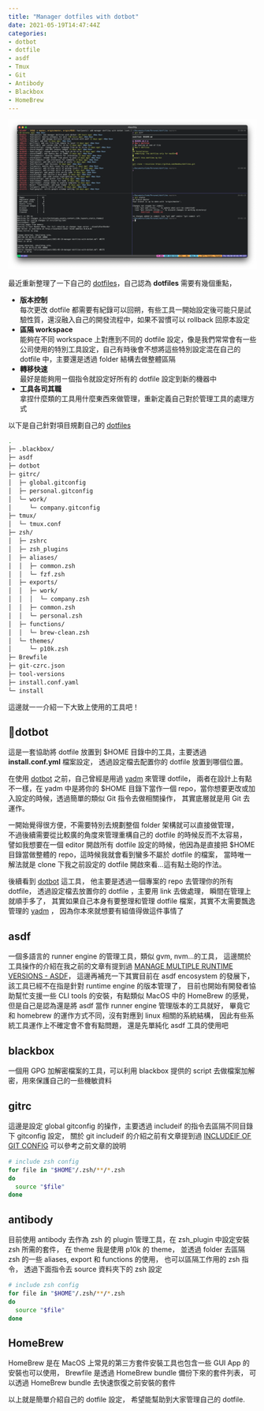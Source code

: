 ```yaml
---
title: "Manager dotfiles with dotbot"
date: 2021-05-19T14:47:44Z
categories:
- dotbot
- dotfile
- asdf
- Tmux
- Git
- Antibody
- Blackbox
- HomeBrew
---
```

![screenshot for osx](https://raw.githubusercontent.com/NeoHsu/dotfiles/master/screenshot/osx_dotfile.png)

最近重新整理了一下自己的 [dotfiles](https://github.com/NeoHsu/dotfiles)，自己認為 **dotfiles** 需要有幾個重點，
- **版本控制**  
每次更改 dotfile 都需要有紀錄可以回朔，有些工具一開始設定後可能只是試驗性質，還沒融入自己的開發流程中，如果不習慣可以 rollback 回原本設定
- **區隔 workspace**  
能夠在不同 workspace 上對應到不同的 dotfile 設定，像是我們常常會有一些公司使用的特別工具設定，自己有時後會不想將這些特別設定混在自己的 dotfile 中，主要還是透過 folder 結構去做整體區隔
- **轉移快速**  
最好是能夠用ㄧ個指令就設定好所有的 dotfile 設定到新的機器中
- **工具各司其職**  
拿捏什麼類的工具用什麼東西來做管理，重新定義自己對於管理工具的處理方式

以下是自己針對項目規劃自己的 [dotfiles](https://github.com/NeoHsu/dotfiles)
```zsh
.
├─ .blackbox/
├─ asdf
├─ dotbot
├─ gitrc/
│  ├─ global.gitconfig
│  ├─ personal.gitconfig
│  └─ work/
│     └─ company.gitconfig
├─ tmux/
│  └─ tmux.conf
├─ zsh/
│  ├─ zshrc
│  ├─ zsh_plugins
│  ├─ aliases/
│  │  ├─ common.zsh
│  │  └─ fzf.zsh
│  ├─ exports/
│  │  ├─ work/
│  │  │  └─ company.zsh
│  │  ├─ common.zsh
│  │  └─ personal.zsh
│  ├─ functions/
│  │  └─ brew-clean.zsh
│  └─ themes/
│     └─ p10k.zsh
├─ Brewfile
├─ git-czrc.json
├─ tool-versions
├─ install.conf.yaml
└─ install
```
這邊就一一介紹一下大致上使用的工具吧！

## dotbot
這是一套協助將 dotfile 放置到 $HOME 目錄中的工具，主要透過 **install.conf.yml** 檔案設定，
透過設定檔去配置你的 dotfile 放置到哪個位置。

在使用 [dotbot](https://github.com/anishathalye/dotbot) 之前，自己曾經是用過 [yadm](https://yadm.io/) 來管理 dotfile，
兩者在設計上有點不一樣，在 yadm 中是將你的 $HOME 目錄下當作一個 repo，當你想要更改或加入設定的時候，透過簡單的類似 Git 指令去做相關操作，
其實底層就是用 Git 去運作。  

一開始覺得很方便，不需要特別去規劃整個 folder 架構就可以直接做管理，  
不過後續需要從比較廣的角度來管理重構自己的 dotfile 的時候反而不太容易，  
譬如我想要在一個 editor 開啟所有 dotfile 設定的時候，他因為是直接把 $HOME 目錄當做整體的 repo，這時候我就會看到蠻多不屬於 dotfile 的檔案，
當時唯一解法就是 clone 下我之前設定的 dotfile 開啟來看...這有點土砲的作法。  

後續看到 [dotbot](https://github.com/anishathalye/dotbot) 這工具，
他主要是透過一個專案的 repo 去管理你的所有 dotfile，
透過設定檔去放置你的 dotfile ，主要用 link 去做處理，
瞬間在管理上就順手多了，
其實如果自己本身有要整理和管理 dotfile 檔案，其實不太需要飄逸管理的 [yadm](https://yadm.io/) ，
因為你本來就想要有組值得做這件事情了

## asdf
一個多語言的 runner engine 的管理工具，類似 gvm, nvm...的工具，
這邊關於工具操作的介紹在我之前的文章有提到過 [MANAGE MULTIPLE RUNTIME VERSIONS - ASDF](/post/2021-05-18-manage-multiple-runtime-versions-asdf)，
這邊再補充一下其實目前在 asdf encosystem 的發展下，該工具已經不在指是針對 runtime engine 的版本管理了，
目前也開始有開發者協助幫忙支援一些 CLI tools 的安裝，有點類似 MacOS 中的 HomeBrew 的感覺，
但是自己是認為還是將 asdf 當作 runner engine 管理版本的工具就好，
畢竟它和 homebrew 的運作方式不同，沒有對應到 linux 相關的系統結構，
因此有些系統工具運作上不確定會不會有點問題，
還是先單純化 asdf 工具的使用吧

## blackbox
一個用 GPG 加解密檔案的工具，可以利用 blackbox 提供的 script 去做檔案加解密，用來保護自己的一些機敏資料

## gitrc
這邊是設定 global gitconfig 的操作，主要透過 includeif 的指令去區隔不同目錄下 gitconfig 設定，
關於 git includeif 的介紹之前有文章提到過 [INCLUDEIF OF GIT CONFIG](/post/2021-05-10-git-config-includeif)
可以參考之前文章的說明

```zsh
# include zsh config
for file in "$HOME"/.zsh/**/*.zsh
do
  source "$file"
done
```

## antibody
目前使用 antibody 去作為 zsh 的 plugin 管理工具，在 zsh_plugin 中設定安裝 zsh 所需的套件，
在 theme 我是使用 p10k 的 theme，
並透過 folder 去區隔 zsh 的一些 aliases, export 和 functions 的使用，
也可以區隔工作用的 zsh 指令，
透過下面指令去 source 資料夾下的 zsh 設定

```zsh
# include zsh config
for file in "$HOME"/.zsh/**/*.zsh
do
  source "$file"
done
```

## HomeBrew
HomeBrew 是在 MacOS 上常見的第三方套件安裝工具也包含一些 GUI App 的安裝也可以使用，
Brewfile 是透過 HomeBrew bundle 備份下來的套件列表，
可以透過 HomeBrew bundle 去快速恢復之前安裝的套件

以上就是簡單介紹自己的 dotfile 設定，
希望能幫助到大家管理自己的 dotfile.




